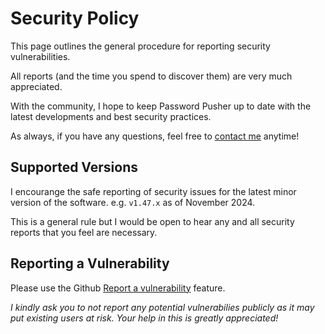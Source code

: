 # Security Policy

This page outlines the general procedure for reporting security vulnerabilities.

All reports (and the time you spend to discover them) are very much appreciated.

With the community, I hope to keep Password Pusher up to date with the latest developments and best security practices.

As always, if you have any questions, feel free to [contact me](https://pwpush.com/feedbacks/new) anytime!

## Supported Versions

I encourange the safe reporting of security issues for the latest minor
version of the software.  e.g. `v1.47.x` as of November 2024.

This is a general rule but I would be open to hear any and all security reports that you feel are necessary.

## Reporting a Vulnerability

Please use the Github [Report a vulnerability](https://github.com/pglombardo/PasswordPusher/security/advisories/new) feature.

_I kindly ask you to not report any potential vulnerabilies publicly as it may put existing users at risk.  Your help in this is greatly appreciated!_
